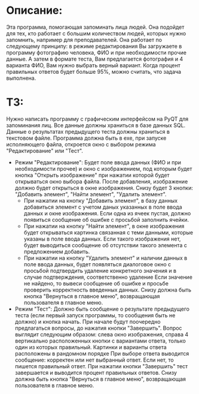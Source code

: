 # Описание:
Эта программа, помогающая запоминать лица людей. Она подойдет для тех, кто работает с большим количеством людей, которых нужно запомнить, например для преподавателей. Она работает по следующему принципу: в режиме редактирования Вы загружаете в программу фотографию человека, ФИО и при необходимости прочие данные. А затем в формате теста, Вам предлагается фотография и 4 варианта ФИО, Вам нужно выбрать верный вариант. Когда процент правильных ответов будет больше 95%, можно считать, что задача выполнена.

# ТЗ:
Нужно написать программу с графическим интерфейсом на PyQT для запоминания лиц. Все данные должны храниться в базе данных SQL. Данные о результатах предыдущего теста должны храниться в текстовом файле.
Программа должна быть в exe, при запуске исполняющего файла, откроется окно с выбором режима "Редактирование" или "Тест".
- Режим "Редактирование":
  Будет поле ввода данных (ФИО и при необходимости прочее) и окно с изображением, под которым будет кнопка "Открыть изображение" при нажатии которой будет открываться окно выбора файла.
  После добавления, изображение должно будет открыться в окне изображения. Снизу будет 3 кнопки: "Добавить элемент", "Найти элемент", "Удалить элемент".
  - При нажатии на кнопку "Добавить элемент", в базу данных добавиться элемент с учетом даных указанных в поле ввода данных и окне изображения.
    Если одна из ячеек пустая, должно появиться сообщение об ошибке с просьбой заполнить ячейки.
  - При нажатии на кнопку "Найти элемент", в окне изображения будет открываться картинка связанная с теми данными, которые указаны в поле ввода данных.
    Если такого изображения нет, будет выводиться сообщение об отсутствии такого элемента с предложением добавить.
  - При нажатии на кнопку "Удалить элемент" и наличии данных в поле ввода данных, будет появляться диалоговое окно с просьбой подтвердить удаление конкретного значения и в случае подтверждения, соответственно удаление
    Если значение не найдено, то вывеси сообщение об ошибке и просьбе проверить корректность введенных данных.
  Снизу должна быть кнопка "Вернуться в главное меню", возвращающая пользователя в главное меню.
- Режим "Тест":
  Должно быть сообщение о результате предыдущего теста (если первый запуск программы, то сообщения быть не должно) и кнопка начать. При начале будут поочередно предлагаться вопросы, до нажатия кнопки "Завершить".
  Вопрос выглядит следующим образом: слева окно изображения, справа 4 вертикально расположенных кнопки с вариантами ответа, только один из которых правильный. Картинки и варианты ответа расположены в рандомном порядке
  При выборе ответа выводится сообщение: корректен или нет выбранный ответ. Если нет, то пишется правильный ответ.
  При нажатии кнопки "Завершить" тест завершается и выводится процент правильных ответов.
  Снизу должна быть кнопка "Вернуться в главное меню", возвращающая пользователя в главное меню.
